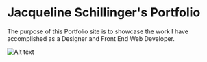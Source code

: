 Jacqueline Schillinger's Portfolio
=================
The purpose of this Portfolio site is to showcase  the work I have accomplished as a Designer and Front End Web Developer. 

![Alt text](http://i.imgur.com/eUMxkX0.png)